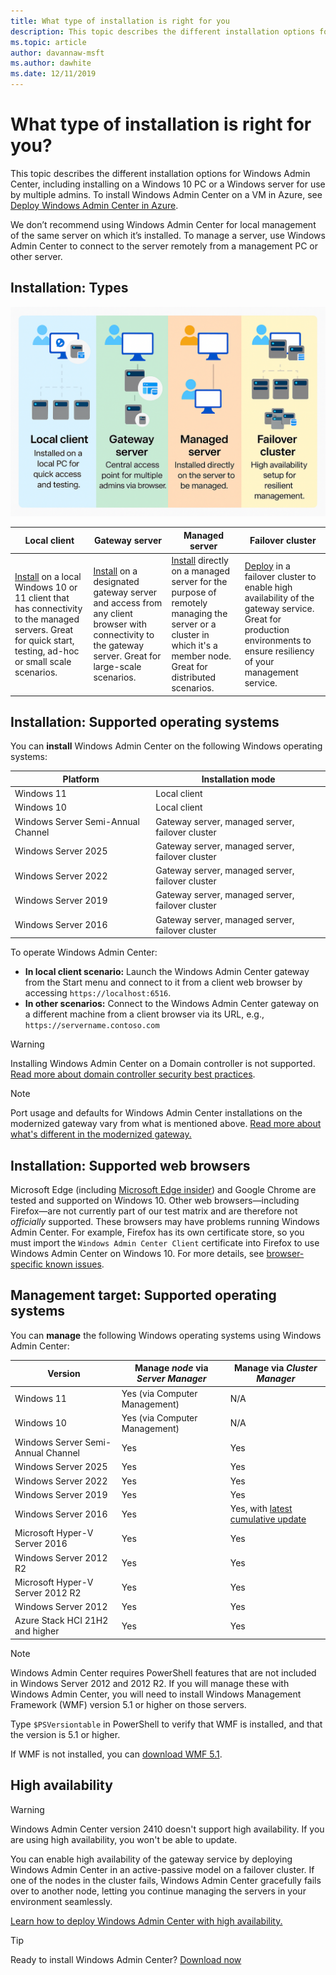 ```yaml
---
title: What type of installation is right for you
description: This topic describes the different installation options for Windows Admin Center, including installing on a Windows 10 PC or a Windows server for use by multiple admins.
ms.topic: article
author: davannaw-msft
ms.author: dawhite
ms.date: 12/11/2019
---
```

# What type of installation is right for you?

This topic describes the different installation options for Windows Admin Center, including installing on a Windows 10 PC or a Windows server for use by multiple admins. To install Windows Admin Center on a VM in Azure, see [Deploy Windows Admin Center in Azure](../azure/deploy-wac-in-azure.md).

We don’t recommend using Windows Admin Center for local management of the same server on which it’s installed. To manage a server, use Windows Admin Center to connect to the server remotely from a management PC or other server.

## Installation: Types

![img](../media/deployment-options/install-options.PNG)

| Local client                                | Gateway server                                  | Managed server                               | Failover cluster                           |
|---------------------------------------------|-------------------------------------------------|----------------------------------------------|--------------------------------------------|
| [Install](../deploy/install.md) on a local Windows 10 or 11 client that has connectivity to the managed servers. Great for quick start, testing, ad-hoc or small scale scenarios. |[Install](../deploy/install.md) on a designated gateway server and access from any client browser with connectivity to the gateway server. Great for large-scale scenarios. | [Install](../deploy/install.md) directly on a managed server for the purpose of remotely managing the server or a cluster in which it's a member node. Great for distributed scenarios. | [Deploy](#high-availability) in a failover cluster to enable high availability of the gateway service. Great for production environments to ensure resiliency of your management service. |

## Installation: Supported operating systems

You can **install** Windows Admin Center on the following Windows operating systems:

| **Platform**                       | **Installation mode** |
| -----------------------------------| --------------------- |
| Windows 11                         | Local client |
| Windows 10                         | Local client |
| Windows Server Semi-Annual Channel | Gateway server, managed server, failover cluster |
| Windows Server 2025                | Gateway server, managed server, failover cluster |
| Windows Server 2022                | Gateway server, managed server, failover cluster |
| Windows Server 2019                | Gateway server, managed server, failover cluster |
| Windows Server 2016                | Gateway server, managed server, failover cluster |

To operate Windows Admin Center:

- **In local client scenario:** Launch the Windows Admin Center gateway from the Start menu and connect to it from a client web browser by accessing `https://localhost:6516`.
- **In other scenarios:** Connect to the Windows Admin Center gateway on a different machine from a client browser via its URL, e.g., `https://servername.contoso.com`

> [!WARNING]
> Installing Windows Admin Center on a Domain controller is not supported. [Read more about domain controller security best practices](../../../identity/ad-ds/plan/security-best-practices/securing-domain-controllers-against-attack.md).

> [!NOTE]
> Port usage and defaults for Windows Admin Center installations on the modernized gateway vary from what is mentioned above. [Read more about what's different in the modernized gateway.](../understand/modernized-gateway.md)

## Installation: Supported web browsers

Microsoft Edge (including [Microsoft Edge insider](https://microsoftedgeinsider.com)) and Google Chrome are tested and supported on Windows 10. Other web browsers—including Firefox—are not currently part of our test matrix and are therefore not *officially* supported. These browsers may have problems running Windows Admin Center. For example, Firefox has its own certificate store, so you must import the `Windows Admin Center Client` certificate into Firefox to use Windows Admin Center on Windows 10. For more details, see [browser-specific known issues](../support/known-issues.md#browser-specific-issues).

## Management target: Supported operating systems

You can **manage** the following Windows operating systems using Windows Admin Center:

| Version | Manage *node* via *Server Manager* | Manage via *Cluster Manager* |
| ------------------------- |--------------- | ----- |
| Windows 11 | Yes (via Computer Management) | N/A |
| Windows 10 | Yes (via Computer Management) | N/A |
| Windows Server Semi-Annual Channel | Yes | Yes |
| Windows Server 2025 | Yes | Yes |
| Windows Server 2022 | Yes | Yes |
| Windows Server 2019 | Yes | Yes |
| Windows Server 2016 | Yes | Yes, with [latest cumulative update](../use/manage-hyper-converged.md#prepare-your-windows-server-2016-cluster-for-windows-admin-center) |
| Microsoft Hyper-V Server 2016 | Yes | Yes |
| Windows Server 2012 R2 | Yes | Yes |
| Microsoft Hyper-V Server 2012 R2 | Yes | Yes |
| Windows Server 2012 | Yes | Yes |
| Azure Stack HCI 21H2 and higher | Yes | Yes |

> [!NOTE]
> Windows Admin Center requires PowerShell features that are not included in Windows Server 2012 and 2012 R2. If you will manage these with Windows Admin Center, you will need to install Windows Management Framework (WMF) version 5.1 or higher on those servers.
>
> Type `$PSVersiontable` in PowerShell to verify that WMF is installed,
> and that the version is 5.1 or higher.
>
> If WMF is not installed, you can [download WMF 5.1](https://www.microsoft.com/download/details.aspx?id=54616).

## High availability

> [!WARNING]
> Windows Admin Center version 2410 doesn't support high availability. If you are using high availability, you won't be able to update.

You can enable high availability of the gateway service by deploying Windows Admin Center in an active-passive model on a failover cluster. If one of the nodes in the cluster fails, Windows Admin Center gracefully fails over to another node, letting you continue managing the servers in your environment seamlessly.

[Learn how to deploy Windows Admin Center with high availability.](../deploy/high-availability.md)

> [!Tip]
> Ready to install Windows Admin Center? [Download now](../overview.md)
